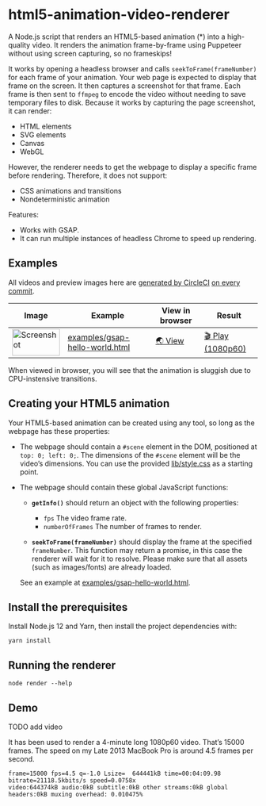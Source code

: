 # html5-animation-video-renderer

A Node.js script that renders an HTML5-based animation (\*) into a high-quality video.
It renders the animation frame-by-frame using Puppeteer without using screen capturing, so no frameskips!

It works by opening a headless browser and calls `seekToFrame(frameNumber)` for each frame of your animation.
Your web page is expected to display that frame on the screen.
It then captures a screenshot for that frame.
Each frame is then sent to `ffmpeg` to encode the video without needing to save temporary files to disk.
Because it works by capturing the page screenshot, it can render:

- HTML elements
- SVG elements
- Canvas
- WebGL

However, the renderer needs to get the webpage to display a specific frame before rendering. Therefore, it does not support:

- CSS animations and transitions
- Nondeterministic animation

Features:

- Works with GSAP.
- It can run multiple instances of headless Chrome to speed up rendering.

## Examples

All videos and preview images here are [generated by CircleCI](.circleci/config.yml) [on every commit](https://circleci.com/gh/dtinth/html5-animation-video-renderer/tree/master).

<table>
<thead>
  <tr>
    <th>Image</th>
    <th>Example</th>
    <th>View in browser</th>
    <th>Result</th>
  </tr>
</thead>
<tbody>
  <tr>
    <td><img src="https://latest-circleci-artifacts.lovely.workers.dev/github/dtinth/html5-animation-video-renderer/master/output/previews/gsap-hello-world/frame000064.png" alt="Screenshot" width="96" height="54"></td>
    <td><a href="examples/gsap-hello-world.html">examples/gsap-hello-world.html</a></td>
    <td><a href="https://raw.githack.com/dtinth/html5-animation-video-renderer/master/examples/gsap-hello-world.html">🌏 View</a></td>
    <td><a href="https://latest-circleci-artifacts.lovely.workers.dev/github/dtinth/html5-animation-video-renderer/master/output/gsap-hello-world.mp4">🎬 Play (1080p60)</a></td>
  </tr>
</tbody>
</table>

When viewed in browser, you will see that the animation is sluggish due to CPU-instensive transitions.

## Creating your HTML5 animation

Your HTML5-based animation can be created using any tool, so long as the webpage has these properties:

- The webpage should contain a `#scene` element in the DOM, positioned at `top: 0; left: 0;`.
  The dimensions of the `#scene` element will be the video’s dimensions.
  You can use the provided [lib/style.css](lib/style.css) as a starting point.

- The webpage should contain these global JavaScript functions:

  - **`getInfo()`** should return an object with the following properties:

    - `fps` The video frame rate.
    - `numberOfFrames` The number of frames to render.

  - **`seekToFrame(frameNumber)`** should display the frame at the specified `frameNumber`.
    This function may return a promise, in this case the renderer will wait for it to resolve.
    Please make sure that all assets (such as images/fonts) are already loaded.

  See an example at [examples/gsap-hello-world.html](examples/gsap-hello-world.html).

## Install the prerequisites

Install Node.js 12 and Yarn, then install the project dependencies with:

```
yarn install
```

## Running the renderer

```
node render --help
```

## Demo

TODO add video

It has been used to render a 4-minute long 1080p60 video. That’s 15000 frames.
The speed on my Late 2013 MacBook Pro is around 4.5 frames per second.

```
frame=15000 fps=4.5 q=-1.0 Lsize=  644441kB time=00:04:09.98 bitrate=21118.5kbits/s speed=0.0758x
video:644374kB audio:0kB subtitle:0kB other streams:0kB global headers:0kB muxing overhead: 0.010475%
```
